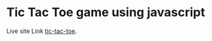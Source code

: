 # Tic Tac Toe game using javascript

Live site Link [tic-tac-toe](https://tic-tac-toe-by-tanvir-pavel.netlify.app/).
